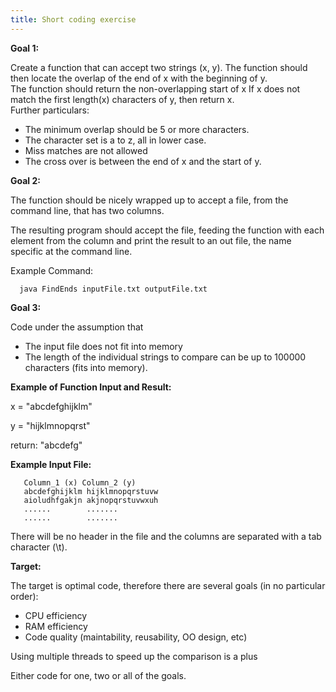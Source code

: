 ```yaml
---
title: Short coding exercise
---
```


**Goal 1:**

Create a function that can accept two strings (x, y). The function
should then locate the overlap of the end of x with the beginning of
y.  
The function should return the non-overlapping start of x If x does not
match the first length(x) characters of y, then return x.  
Further particulars:

-   The minimum overlap should be 5 or more characters.
-   The character set is a to z, all in lower case.
-   Miss matches are not allowed
-   The cross over is between the end of x and the start of y.

**Goal 2:**

The function should be nicely wrapped up to accept a file, from the
command line, that has two columns.

The resulting program should accept the file, feeding the function with
each element from the column and print the result to an out file, the
name specific at the command line.

Example Command:

`  java FindEnds inputFile.txt outputFile.txt`

**Goal 3:**

Code under the assumption that

-   The input file does not fit into memory
-   The length of the individual strings to compare can be up to 100000
    characters (fits into memory).

**Example of Function Input and Result:**

x = "abcdefghijklm"

y = "hijklmnopqrst"

return: "abcdefg"

**Example Input File:**

`   Column_1 (x) Column_2 (y)`  
`   abcdefghijklm hijklmnopqrstuvw`  
`   aioludhfgakjn akjnopqrstuvwxuh`  
`   ......        .......`  
`   ......        .......`

There will be no header in the file and the columns are separated with a
tab character (\\t).

**Target:**

The target is optimal code, therefore there are several goals (in no
particular order):

-   CPU efficiency
-   RAM efficiency
-   Code quality (maintability, reusability, OO design, etc)

Using multiple threads to speed up the comparison is a plus

Either code for one, two or all of the goals.
